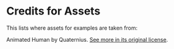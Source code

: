Credits for Assets
==================

This lists where assets for examples are taken from:

Animated Human by Quaternius.
[See more in its original license](./animated-human/License.txt).
